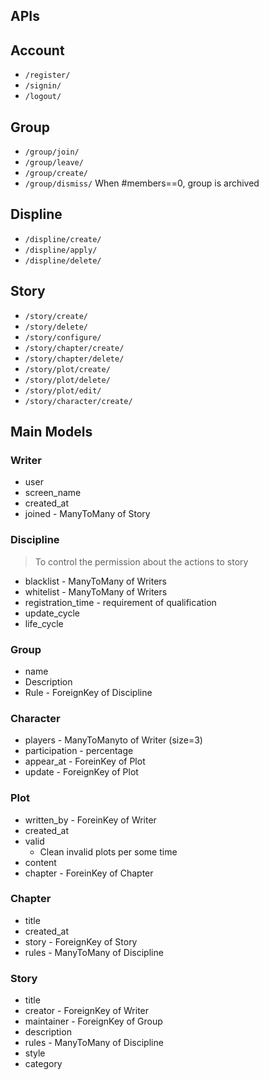 

## APIs

## Account

- `/register/`
- `/signin/`
- `/logout/`

## Group

- `/group/join/`
- `/group/leave/`
- `/group/create/`
- `/group/dismiss/` When #members==0, group is archived

## Displine

- `/displine/create/`
- `/displine/apply/`
- `/displine/delete/`


## Story

- `/story/create/`
- `/story/delete/`
- `/story/configure/`
- `/story/chapter/create/`
- `/story/chapter/delete/`
- `/story/plot/create/`
- `/story/plot/delete/`
- `/story/plot/edit/`
- `/story/character/create/`


## Main Models
### Writer

- user
- screen_name
- created_at
- joined - ManyToMany of Story


### Discipline

> To control the permission about the actions to story

- blacklist - ManyToMany of Writers
- whitelist - ManyToMany of Writers
- registration_time - requirement of qualification
- update_cycle
- life_cycle


### Group

- name
- Description
- Rule - ForeignKey of Discipline

### Character

- players - ManyToManyto of Writer (size=3)
- participation - percentage
- appear_at - ForeinKey of Plot
- update - ForeignKey of Plot

### Plot

- written_by - ForeinKey of Writer
- created_at
- valid
    - Clean invalid plots per some time
- content
- chapter - ForeinKey of Chapter


### Chapter

- title
- created_at
- story - ForeignKey of Story
- rules - ManyToMany of Discipline


### Story

- title
- creator - ForeignKey of Writer
- maintainer - ForeignKey of Group
- description
- rules - ManyToMany of Discipline
- style
- category


